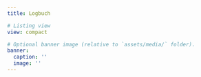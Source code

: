 ```yaml
---
title: Logbuch

# Listing view
view: compact

# Optional banner image (relative to `assets/media/` folder).
banner:
  caption: ''
  image: ''
---
```

